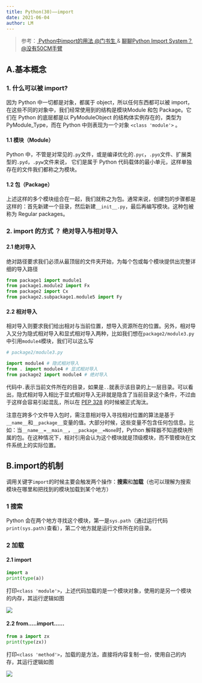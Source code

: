 ```yaml
---
title: Python(30)——import
date: 2021-06-04
author: LM
---
```


> 参考：[ Python中import的用法  @门书生 ](https://zhuanlan.zhihu.com/p/63143493) &  [ 聊聊Python Import System？@没有50CM手臂 ](https://zhuanlan.zhihu.com/p/348559778)

## A.基本概念

### 1. 什么可以被 import?

因为 Python 中一切都是对象，都属于 object，所以任何东西都可以被 import，在这些不同的对象中，我们经常使用到的结构是模块Module 和包 Package。它们在 Python 的底层都是以 PyModuleObject 的结构体实例存在的，类型为 PyModule_Type，而在 Python 中则表现为一个对象 `<class 'module'>` 。

#### 1.1 模块（Module）

Python 中，不管是对常见的`.py`文件，或是编译优化的`.pyc`，`.pyo`文件、扩展类型的`.pyd`，`.pyw`文件来说， 它们是属于 Python 代码载体的最小单元，这样单独存在的文件我们都称之为模块。

#### 1.2 包（Package）

上述这样的多个模块组合在一起，我们就称之为包。通常来说，创建包的步骤都是这样的：首先新建一个目录，然后新建`__init__.py`，最后再编写模块。这种包被称为 Regular packages。

### 2. import 的方式 ？ 绝对导入与相对导入

#### 2.1 绝对导入

绝对路径要求我们必须从最顶层的文件夹开始，为每个包或每个模块提供出完整详细的导入路径

```python
from package1 import mudule1
from package1.module2 import Fx
from package2 import Cx
from package2.subpackage1.module5 import Fy
```

#### 2.2 相对导入

相对导入则要求我们给出相对与当前位置，想导入资源所在的位置。另外，相对导入又分为隐式相对导入和显式相对导入两种，比如我们想在`package2/module3.py`中引用`module4`模块，我们可以这么写

```python
# package2/module3.py

import module4 # 隐式相对导入
from . import module4 # 显式相对导入
from package2 import module4 # 绝对导入
```

代码中`.`表示当前文件所在的目录，如果是`..`就表示该目录的上一层目录。可以看出，隐式相对导入相比于显式相对导入无非就是隐含了当前目录这个条件，不过由于这样会容易引起混乱，所以在 [PEP 328](https://link.zhihu.com/?target=https%3A//www.python.org/dev/peps/pep-0328/) 的时候被正式淘汰。

注意在跨多个文件导入包时，需注意相对导入寻找相对位置的算法是基于`__name__`和`__package__`变量的值。大部分时候，这些变量不包含任何包信息。比如：当`__name__=__main__`，`__package__=None`时，Python 解释器不知道模块所属的包。在这种情况下，相对引用会认为这个模块就是顶级模块，而不管模块在文件系统上的实际位置。

## B.import的机制

调用关键字`import`的时候主要会触发两个操作：**搜索**和**加载**（也可以理解为搜索模块在哪里和把找到的模块加载到某个地方）

### 1 搜索

Python 会在两个地方寻找这个模块，第一是`sys.path`（通过运行代码`print(sys.path)`查看），第二个地方就是运行文件所在的目录。

### 2 加载

#### 2.1 import

```python
import a
print(type(a))
```

打印`<class 'module'>`，上述代码加载的是一个模块对象，使用的是另一个模块的内存，其运行逻辑如图

![](https://gitee.com/LM-J/drawingbed/raw/master/img/1.jpg)

#### 2.2 from.....import......

```python
from a import zx
print(type(zx))
```

打印`<class 'method'>`，加载的是方法，直接将内容复制一份，使用自己的内存，其运行逻辑如图

![](https://gitee.com/LM-J/drawingbed/raw/master/img/2.jpg)
